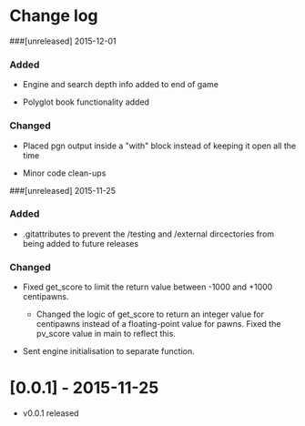 # Change log

###[unreleased] 2015-12-01
### Added
 - Engine and search depth info added to end of game
   
 - Polyglot book functionality added

### Changed
 - Placed pgn output inside a "with" block instead of keeping it open all the time
   
 - Minor code clean-ups

###[unreleased] 2015-11-25
### Added
 - .gitattributes to prevent the /testing and /external dircectories from being
   added to future releases

### Changed
 - Fixed get_score to limit the return value between -1000 and +1000 
   centipawns.
   
   - Changed the logic of get_score to return an integer value for centipawns 
   instead of a floating-point value for pawns.  Fixed the pv_score value in main 
   to reflect this.
   
 -  Sent engine initialisation to separate function.
 
 # [0.0.1] - 2015-11-25
 - v0.0.1 released
 
 
 